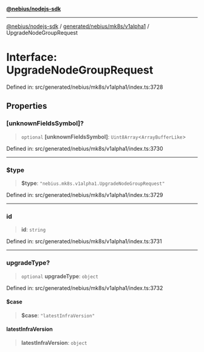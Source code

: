 [**@nebius/nodejs-sdk**](../../../../../README.md)

---

[@nebius/nodejs-sdk](../../../../../README.md) / [generated/nebius/mk8s/v1alpha1](../README.md) / UpgradeNodeGroupRequest

# Interface: UpgradeNodeGroupRequest

Defined in: src/generated/nebius/mk8s/v1alpha1/index.ts:3728

## Properties

### \[unknownFieldsSymbol\]?

> `optional` **\[unknownFieldsSymbol\]**: `Uint8Array`\<`ArrayBufferLike`\>

Defined in: src/generated/nebius/mk8s/v1alpha1/index.ts:3730

---

### $type

> **$type**: `"nebius.mk8s.v1alpha1.UpgradeNodeGroupRequest"`

Defined in: src/generated/nebius/mk8s/v1alpha1/index.ts:3729

---

### id

> **id**: `string`

Defined in: src/generated/nebius/mk8s/v1alpha1/index.ts:3731

---

### upgradeType?

> `optional` **upgradeType**: `object`

Defined in: src/generated/nebius/mk8s/v1alpha1/index.ts:3732

#### $case

> **$case**: `"latestInfraVersion"`

#### latestInfraVersion

> **latestInfraVersion**: `object`

